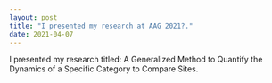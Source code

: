 ```yaml
---
layout: post
title: "I presented my research at AAG 2021?."
date: 2021-04-07
---
```

I presented my research titled: A Generalized Method to Quantify the Dynamics of a Specific Category to Compare Sites.

				
		
